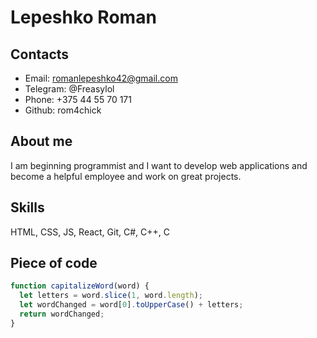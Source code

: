 Lepeshko Roman
========

Contacts
---------
* Email: romanlepeshko42@gmail.com
* Telegram: @Freasylol
* Phone: +375 44 55 70 171
* Github: rom4chick

About me
---------
I am beginning programmist and I want to develop web applications and become a helpful employee and work on great projects.

Skills
---------
HTML, CSS, JS, React, Git, C#, C++, C

Piece of code
-------
```javascript
function capitalizeWord(word) {
  let letters = word.slice(1, word.length); 
  let wordChanged = word[0].toUpperCase() + letters; 
  return wordChanged;
}
```


